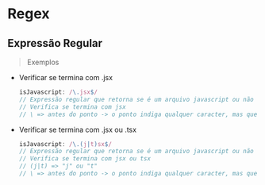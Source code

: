 # Regex
## Expressão Regular

> Exemplos  

- Verificar se termina com .jsx
  ```jsx
  isJavascript: /\.jsx$/
  // Expressão regular que retorna se é um arquivo javascript ou não
  // Verifica se termina com jsx
  // \ => antes do ponto -> o ponto indiga qualquer caracter, mas queremos o ponto (.)
  ```

- Verificar se termina com .jsx ou .tsx
  ```jsx
  isJavascript: /\.(j|t)sx$/
  // Expressão regular que retorna se é um arquivo javascript ou não
  // Verifica se termina com jsx ou tsx
  // (j|t) => "j" ou "t"
  // \ => antes do ponto -> o ponto indiga qualquer caracter, mas queremos o ponto (.)
  ```